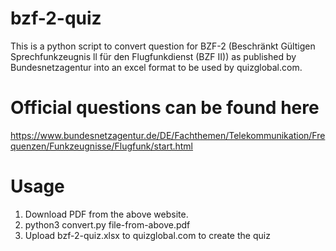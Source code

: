 # bzf-2-quiz

This is a python script to convert question for BZF-2 (Beschränkt Gültigen Sprechfunkzeugnis ll
für den Flugfunkdienst (BZF II)) as published by Bundesnetzagentur into an excel format to be used by quizglobal.com.

# Official questions can be found here
https://www.bundesnetzagentur.de/DE/Fachthemen/Telekommunikation/Frequenzen/Funkzeugnisse/Flugfunk/start.html

# Usage

1. Download PDF from the above website.
2. python3 convert.py file-from-above.pdf
3. Upload bzf-2-quiz.xlsx to quizglobal.com to create the quiz
